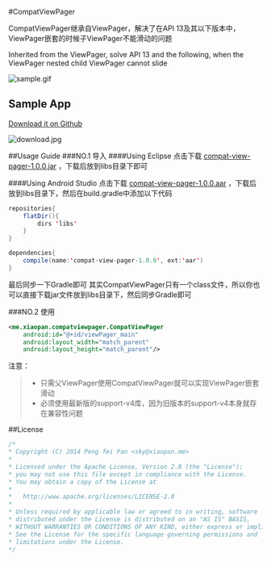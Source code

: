 #CompatViewPager

CompatViewPager继承自ViewPager，解决了在API 13及其以下版本中，ViewPager嵌套的时候子ViewPager不能滑动的问题

Inherited from the ViewPager, solve API 13 and the following, when the ViewPager nested child ViewPager cannot slide

![sample.gif](https://github.com/xiaopansky/CompatViewPager/raw/master/releases/sample.gif)

## Sample App
[Download it on Github](https://github.com/xiaopansky/CompatViewPager/raw/master/releases/compat-view-pager-1.0.0.apk)

![download.jpg](https://github.com/xiaopansky/CompatViewPager/raw/master/releases/download.jpg)

##Usage Guide
###NO.1 导入
####Using Eclipse
点击下载 [compat-view-pager-1.0.0.jar](https://github.com/xiaopansky/CompatViewPager/raw/master/releases/compat-view-pager-1.0.0.jar) ，下载后放到libs目录下即可

####Using Android Studio
点击下载 [compat-view-pager-1.0.0.aar](https://github.com/xiaopansky/CompatViewPager/raw/master/releases/compat-view-pager-1.0.0.aar) ，下载后放到libs目录下，然后在build.gradle中添加以下代码
```java
repositories{
    flatDir(){
        dirs 'libs'
    }
}

dependencies{
	compile(name:'compat-view-pager-1.0.0', ext:'aar')
}
```
最后同步一下Gradle即可
其实CompatViewPager只有一个class文件，所以你也可以直接下载jar文件放到libs目录下，然后同步Gradle即可

###NO.2 使用
```xml
<me.xiaopan.compatviewpager.CompatViewPager
    android:id="@+id/viewPager_main"
    android:layout_width="match_parent"
    android:layout_height="match_parent"/>
```

注意：
>* 只需父ViewPager使用CompatViewPager就可以实现ViewPager嵌套滑动
>* 必须使用最新版的support-v4库，因为旧版本的support-v4本身就存在兼容性问题

##License
```java
/*
* Copyright (C) 2014 Peng fei Pan <sky@xiaopan.me>
*
* Licensed under the Apache License, Version 2.0 (the "License");
* you may not use this file except in compliance with the License.
* You may obtain a copy of the License at
*
*   http://www.apache.org/licenses/LICENSE-2.0
*
* Unless required by applicable law or agreed to in writing, software
* distributed under the License is distributed on an "AS IS" BASIS,
* WITHOUT WARRANTIES OR CONDITIONS OF ANY KIND, either express or implied.
* See the License for the specific language governing permissions and
* limitations under the License.
*/
```
